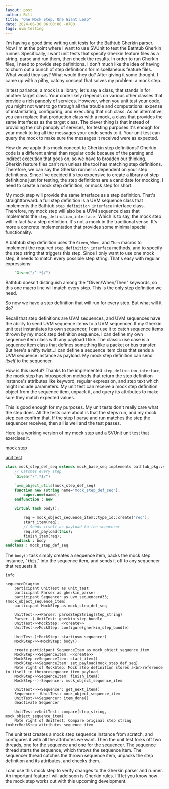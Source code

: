 ```yaml
---
layout: post
author: Bill
title: "One Mock Step, One Giant Leap"
date: 2024-06-30 06:00:00 -0700
tags: uvm testing
---
```

I'm having a good time writing unit tests for the Bathtub Gherkin parser.
Now I'm at the point where I want to use SVUnit to test the Bathtub Gherkin runner.
Specifically, I want unit tests that specify Gherkin feature files as a string, parse and run them, then check the results.
In order to run Gherkin files, I need to provide step definitions.
I don't much like the idea of having to churn out a bunch of step definitions for miscellaneous feature files.
What would they say?
What would they do?
After giving it some thought, I came up with a pithy, catchy concept that solves my problem: a mock step.

In test parlance, a mock is a library, let's say a class, that stands in for another target class.
Your code likely depends on various other classes that provide a rich panoply of services.
However, when you unit test your code, you might not want to go through all the trouble and computational expense of instantiating, configuring, and executing that rich class.
As an alternative, you can replace that production class with a mock, a class that provides the same interfaces as the target class.
The clever thing is that instead of providing the rich panoply of services, for testing purposes it's enough for your mock to log all the messages your code sends to it.
Your unit test can query the mock to make sure the messages it received were as expected.

How do we apply this mock concept to Gherkin step definitions?
Gherkin code is a different animal than regular code because of the parsing and indirect execution that goes on, so we have to broaden our thinking.
Gherkin feature files can't run unless the tool has matching step definitions.
Therefore, we can say the Gherkin runner is dependent on your step definitions.
Since I've decided it's too expensive to create a library of step definitions just for testing, the step definitions are a candidate for mocking.
I need to create a mock step definition, or mock step for short.

My mock step will provide the same interface as a step definition.
That's straightforward: a full step definition is a UVM sequence class that implements the Bathtub `step_definition_interface` interface class.
Therefore, my mock step will also be a UVM sequence class that implements the `step_definition_interface.`
Which is to say, the mock step will in fact _be_ a step definition.
It's not a mock in the traditional sense.
It's more a concrete implementation that provides some minimal special functionality.

A bathtub step definition uses the `Given`, `When`, and `Then` macros to implement the required `step_definition_interface` methods, and to specify the step string that triggers this step.
Since I only want to use one mock step, it needs to match every possible step string.
That's easy with regular expressions:
```sv
    `Given("/^.*$/")
```
Bathtub doesn't distinguish among the "Given/When/Then" keywords, so this one macro line will match every step.
This is the only step definition we need.

So now we have a step definition that will run for every step.
But what will it do?

Recall that step definitions are UVM sequences, and UVM sequences have the ability to send UVM sequence items to a UVM sequencer.
If my Gherkin unit test instantiates its own sequencer, I can use it to catch sequence items thrown by my mock step definition sequence.
I can define my own sequence item class with any payload I like.
The classic use case is a sequence item class that defines something like a packet or bus transfer.
But here's a nifty twist...I can define a sequence item class that sends a UVM sequence instance as payload.
My mock step definition can send _itself_ to the sequencer.

How is this useful?
Thanks to the implemented `step_definition_interface`, the mock step has introspection methods that return the step definition instance's attributes like keyword, regular expression, and step text which might include parameters.
My unit test can receive a mock step definition object from the sequence item, unpack it, and query its attributes to make sure they match expected values.

This is good enough for my purposes.
My unit tests don't really care what the step does.
All the tests care about is that the steps run, and my mock step can confirm that.
If the step I parse and run matches the step the sequencer receives, then all is well and the test passes.

Here is a working version of my mock step and a SVUnit unit test that exercises it.  

[mock step](/Users/wlmoore/Git/bathtub_pages/test/resources/sequencing/sequence_items/mock_sequence_item/sequences/mock_step_definition_seqs.svh)

[unit test](/Users/wlmoore/Git/bathtub_pages/test/resources/sequencing/sequence_items/mock_sequence_item/sequences/mock_step_definition_seqs_unit_test.sv)

```sv
class mock_step_def_seq extends mock_base_seq implements bathtub_pkg::step_definition_interface;
    // Catches every step
    `Given("/^.*$/")

    `uvm_object_utils(mock_step_def_seq)
    function new (string name="mock_step_def_seq");
        super.new(name);
    endfunction : new

    virtual task body();

        req = mock_object_sequence_item::type_id::create("req");
        start_item(req);
        // Sends itself as payload to the sequencer
        req.set_payload(this);
        finish_item(req);
    endtask : body
endclass : mock_step_def_seq
```

The `body()` task simply creates a sequence item, packs the mock step instance, "`this`," into the sequence item, and sends it off to any sequencer that requests it.
```mermaid
info
```

```mermaid
sequenceDiagram
    participant UnitTest as unit_test
    participant Parser as gherkin_parser
    participant Sequencer as uvm_sequencer#35;(mock_object_sequence_item)
    participant MockStep as mock_step_def_seq

    UnitTest->>+Parser: parseStepString(step_string)
    Parser--)-UnitTest: gherkin_step_bundle
    UnitTest->>MockStep: <<create>>
    UnitTest->>MockStep: configure(gherkin_step_bundle)

    UnitTest-)+MockStep: start(uvm_sequencer)
    MockStep->>+MockStep: body()

    create participant SequenceItem as mock_object_sequence_item
    MockStep->>SequenceItem: <<create>>
    MockStep->>SequenceItem: start_item()
    MockStep->>SequenceItem: set_payload(mock_step_def_seq)
    Note right of MockStep: Mock step definition stores a<br>reference to itself in the<br>sequence item payload
    MockStep->>SequenceItem: finish_item()
    MockStep--)-Sequencer: mock_object_sequence_item

    UnitTest->>+Sequencer: get_next_item()
    Sequencer--)UnitTest: mock_object_sequence_item
    UnitTest->>Sequencer: item_done()
    deactivate Sequencer

    UnitTest->>UnitTest: compare(step_string, mock_object_sequence_item)
    Note right of UnitTest: Compare original step string to<br>MockStep attributes sequence item
```

The unit test creates a mock step sequence instance from scratch, and configures it with all the attributes we want.
Then the unit test forks off two threads, one for the sequence and one for the sequencer.
The sequence thread starts the sequence, which throws the sequence item.
The sequencer thread catches the thrown sequence item, unpacks the step definition and its attributes, and checks them.

I can use this mock step to verify changes to the Gherkin parser and runner.
An important feature I will add soon is Gherkin rules.
I'll let you know how the mock step works out with this upcoming development.

